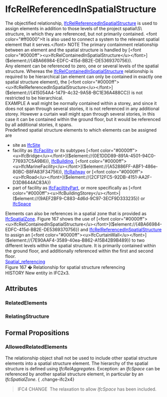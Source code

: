 # IfcRelReferencedInSpatialStructure

The objectified relationship, [<font color="#0000ff"><u>IfcRelReferencedInSpatialStructure</u></font>]($element://{415054A4-1479-4c32-9A58-BC1E36A488CC}) is used to assign elements in addition to those levels of the project spatial\S\ structure, in which they are referenced, but not primarily contained. <font color="#ff0000">It is also used to connect a system to the relevant spatial element that it serves.</font>  
NOTE The primary containment relationship between an element and the spatial structure is handled by [<font color="#0000ff"><u>IfcRelContainedInSpatialStructure</u></font>]($element://{4BA66984-EDFC-415d-BB2E-DE5369370756}).  
Any element can be referenced to zero, one or several levels of the spatial structure. Whereas the [<font color="#0000ff"><u>IfcRelContainedInSpatialStructure</u></font>]($element://{4BA66984-EDFC-415d-BB2E-DE5369370756}) relationship is required to be hierarchical (an element can only be contained in exactly one spatial structure element), the [<font color="#0000ff"><u>IfcRelReferencedInSpatialStructure</u></font>]($element://{415054A4-1479-4c32-9A58-BC1E36A488CC}) is not restricted to be hierarchical.  
EXAMPLE A wall might be normally contained within a storey, and since it does not span through several stories, it is not referenced in any additional storey. However a curtain wall might span through several stories, in this case it can be contained within the ground floor, but it would be referenced by all additional stories, it spans.  
Predefined spatial structure elements to which elements can be assigned are  
* site as [<font color="#0000ff"><u>IfcSite</u></font>]($element://{2E1AEFD9-0C13-4c37-ADD3-F1FF076F7A3C})
* facility as [<font color="#0000ff"><u>IfcFacility</u></font>]($element://{BF7D2E47-9C5D-4d0e-873E-34760E593EAC}) or its subtypes [<font color="#0000ff"><u>IfcBridge</u></font>]($element://{0E1DDD89-891A-4501-94C0-776937C5A9B6}), [<font color="#0000ff"><u>IfcBuilding</u></font>]($element://{6A41B6BC-5685-455c-84F7-0CBCEAF26389}), [<font color="#0000ff"><u>IfcMarineFacility</u></font>]($element://{A52886FF-ABF1-486e-80BC-B8FA83F34756}), [<font color="#0000ff"><u>IfcRailway</u></font>]($element://{CA669BBF-23DC-4d50-B4A3-F34551C17181}) or [<font color="#0000ff"><u>IfcRoad</u></font>]($element://{2CF12FC5-92DB-4151-AA2F-D3D8644AC83A})
* part of facility as [<font color="#0000ff"><u>IfcFaciltityPart</u></font>]($element://{61C7E8E9-D8A6-4955-ACCB-2865F2D81503}), or more specifically as [<font color="#0000ff"><u>IfcBuildingStorey</u></font>]($element://{9AEF2BF9-C883-4d6d-9C97-3ECF9D333235}) or [<font color="#0000ff"><u>IfcSpace</u></font>]($element://{51F70274-0484-4e6b-899A-1D0445F25124})

  
Elements can also be references in a spatial zone that is provided as [<font color="#0000ff"><u>IfcSpatialZone</u></font>]($element://{C6BFC05D-09D4-4bed-92A9-1823739DE0C8}).  
Figure 167 shows the use of [<font color="#0000ff"><u>IfcRelContainedInSpatialStructure</u></font>]($element://{4BA66984-EDFC-415d-BB2E-DE5369370756}) and [<font color="#0000ff"><u>IfcRelReferencedInSpatialStructure</u></font>]($element://{415054A4-1479-4c32-9A58-BC1E36A488CC}) to assign an [<font color="#0000ff"><u>IfcCurtainWall</u></font>]($element://{7E90AAF4-3589-40ea-B862-A15B42B9B489}) to two different levels within the spatial structure. It is primarily contained within the ground floor, and additionally referenced within the first and second floor.  
[<font color="#0000ff"><u>Spatial_referencing</u></font>]($imageman://id=732726067;mdg=Global;name=Spatial_referencing;type=Bitmap;)  
Figure 167 � Relationship for spatial structure referencing  
HISTORY New entity in IFC2x3.

## Attributes

### RelatedElements


### RelatingStructure


## Formal Propositions

### AllowedRelatedElements
The relationship object shall not be used to include other spatial structure elements into a spatial structure element. The hierarchy of the spatial structure is defined using _IfcRelAggregates_. Exception: an _IfcSpace_ can be referenced by another spatial structure element, in particular by an _IfcSpatialZone_.
{ .change-ifc2x4}
> IFC4 CHANGE&nbsp; The relaxation to allow _IfcSpace_ has been included.
